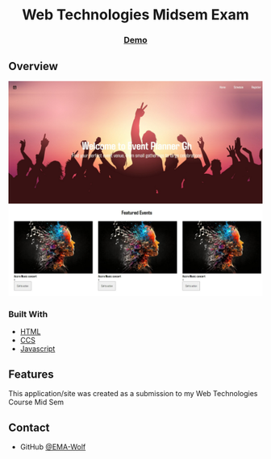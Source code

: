 <!-- Please update value in the {}  -->

<h1 align="center">Web Technologies Midsem Exam</h1>



<div align="center">
  <h3>
    <a href="https://ema-wolf.github.io/Web-Technologies-Mid-Sem-/">
      Demo
    </a>
  </h3>
</div>


<!-- OVERVIEW -->

## Overview

![screenshot](css/images/Screenshot_5-11-2024_123235_127.0.0.1.jpeg)


### Built With

<!-- This section should list any major frameworks that you built your project using. Here are a few examples.-->

- [HTML](https://www.w3schools.com/html/)
- [CCS](https://www.w3schools.com/css/)
- [Javascript](https://www.w3schools.com/js/)

## Features

<!-- List the features of your application or follow the template. Don't share the figma file here :) -->

This application/site was created as a submission to my Web Technologies Course Mid Sem

## Contact
- GitHub [@EMA-Wolf](https://github.com/EMA-Wolf)